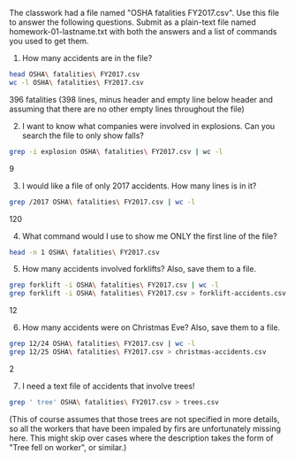The classwork had a file named "OSHA fatalities FY2017.csv". Use this file to answer the following questions. Submit as a plain-text file named homework-01-lastname.txt with both the answers and a list of commands you used to get them.

1. How many accidents are in the file?

```bash
head OSHA\ fatalities\ FY2017.csv 
wc -l OSHA\ fatalities\ FY2017.csv
```

396 fatalities (398 lines, minus header and empty line below header and 
assuming that there are no other empty lines throughout the file)

2. I want to know what companies were involved in explosions. Can you search the file to only show falls?

```bash
grep -i explosion OSHA\ fatalities\ FY2017.csv | wc -l
```

9

3. I would like a file of only 2017 accidents. How many lines is in it?

```bash
grep /2017 OSHA\ fatalities\ FY2017.csv | wc -l
```

120

4. What command would I use to show me ONLY the first line of the file?

```bash
head -n 1 OSHA\ fatalities\ FY2017.csv
```

5. How many accidents involved forklifts? Also, save them to a file.

```bash
grep forklift -i OSHA\ fatalities\ FY2017.csv | wc -l
grep forklift -i OSHA\ fatalities\ FY2017.csv > forklift-accidents.csv
```

12


6. How many accidents were on Christmas Eve? Also, save them to a file.

```bash
grep 12/24 OSHA\ fatalities\ FY2017.csv | wc -l
grep 12/25 OSHA\ fatalities\ FY2017.csv > christmas-accidents.csv
```

2

7. I need a text file of accidents that involve trees!

```bash
grep ' tree' OSHA\ fatalities\ FY2017.csv > trees.csv
```

(This of course assumes that those trees are not specified in more details, 
so all the workers that have been impaled by firs are unfortunately missing 
here. This might skip over cases where the description takes the form of 
"Tree fell on worker", or similar.)